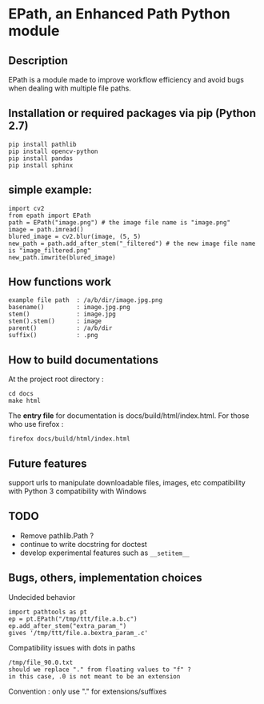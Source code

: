 # EPath, an Enhanced Path Python module 

## Description
EPath is a module made to improve workflow efficiency and avoid bugs when dealing with multiple file paths.

## Installation or required packages via pip (Python 2.7)
    pip install pathlib
    pip install opencv-python
    pip install pandas
    pip install sphinx


## simple example:
    import cv2
    from epath import EPath
    path = EPath("image.png") # the image file name is "image.png"
    image = path.imread()
    blured_image = cv2.blur(image, (5, 5)
    new_path = path.add_after_stem("_filtered") # the new image file name is "image_filtered.png"
    new_path.imwrite(blured_image)


## How functions work
    example file path  : /a/b/dir/image.jpg.png
    basename()         : image.jpg.png
    stem()             : image.jpg
    stem().stem()      : image
    parent()           : /a/b/dir
    suffix()           : .png 

## How to build documentations
At the project root directory :

    cd docs
    make html

The **entry file** for documentation is docs/build/html/index.html. For those who use firefox :

    firefox docs/build/html/index.html
    
    
## Future features
   support urls to manipulate downloadable files, images, etc
   compatibility with Python 3
   compatibility with Windows
   
## TODO
* Remove pathlib.Path ?
* continue to write docstring for doctest
* develop experimental features such as ``__setitem__``
   
## Bugs, others, implementation choices

Undecided behavior

    import pathtools as pt
    ep = pt.EPath("/tmp/ttt/file.a.b.c")
    ep.add_after_stem("extra_param_")
    gives '/tmp/ttt/file.a.bextra_param_.c'
    
Compatibility issues with dots in paths

    /tmp/file_90.0.txt
    should we replace "." from floating values to "f" ?
    in this case, .0 is not meant to be an extension

Convention : only use "." for extensions/suffixes




